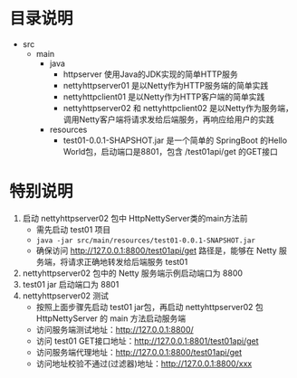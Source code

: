 # 目录说明
- src
    - main
        - java
            - httpserver 使用Java的JDK实现的简单HTTP服务
            - nettyhttpserver01 是以Netty作为HTTP服务端的简单实践
            - nettyhttpclient01 是以Netty作为HTTP客户端的简单实践
            - nettyhttpserver02 和 nettyhttpclient02 是以Netty作为服务端，调用Netty客户端将请求发给后端服务，再响应给用户的实践
        - resources
            - test01-0.0.1-SHAPSHOT.jar 是一个简单的 SpringBoot 的Hello World包，启动端口是8801，包含 /test01api/get 的GET接口

# 特别说明
1. 启动 nettyhttpserver02 包中 HttpNettyServer类的main方法前
    - 需先启动 test01 项目
    - `java -jar src/main/resources/test01-0.0.1-SNAPSHOT.jar`
    - 确保访问 http://127.0.0.1:8800/test01api/get 路径是，能够在 Netty 服务端，将请求正确地转发给后端服务 test01
2. nettyhttpserver02 包中的 Netty 服务端示例启动端口为 8800
3. test01 jar 启动端口为 8801
4. nettyhttpserver02 测试
    - 按照上面步骤先启动 test01 jar包，再启动 nettyhttpserver02 包 HttpNettyServer 的 main 方法启动服务端
    - 访问服务端测试地址：http://127.0.0.1:8800/
    - 访问 test01 GET接口地址：http://127.0.0.1:8801/test01api/get
    - 访问服务端代理地址：http://127.0.0.1:8800/test01api/get
    - 访问地址校验不通过(过滤器)地址：http://127.0.0.1:8800/xxx
